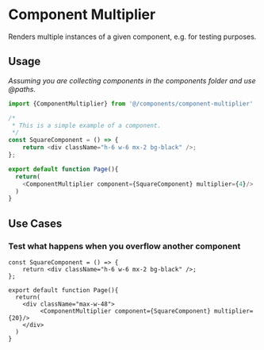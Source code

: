 # Component Multiplier

Renders multiple instances of a given component, e.g. for testing purposes.

## Usage

*Assuming you are collecting components in the components folder and use @paths.*

```js
import {ComponentMultiplier} from '@/components/component-multiplier'

/*
 * This is a simple example of a component.
 */
const SquareComponent = () => {
    return <div className="h-6 w-6 mx-2 bg-black" />;
};

export default function Page(){
  return(
    <ComponentMultiplier component={SquareComponent} multiplier={4}/>
  )
}
```

## Use Cases

### Test what happens when you overflow another component

```tsx
const SquareComponent = () => {
    return <div className="h-6 w-6 mx-2 bg-black" />;
};

export default function Page(){
  return(
    <div className="max-w-48">
         <ComponentMultiplier component={SquareComponent} multiplier={20}/>
    </div>
  )
}
```
